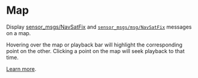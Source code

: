 # Map

Display [sensor_msgs/NavSatFix](https://docs.ros.org/en/api/sensor_msgs/html/msg/NavSatFix.html) and [`sensor_msgs/msg/NavSatFix`](https://github.com/ros2/common_interfaces/blob/master/sensor_msgs/msg/NavSatFix.msg) messages on a map.

Hovering over the map or playback bar will highlight the corresponding point on the other. Clicking a point on the map will seek playback to that time.

[Learn more](https://foxglove.dev/docs/panels/map).
